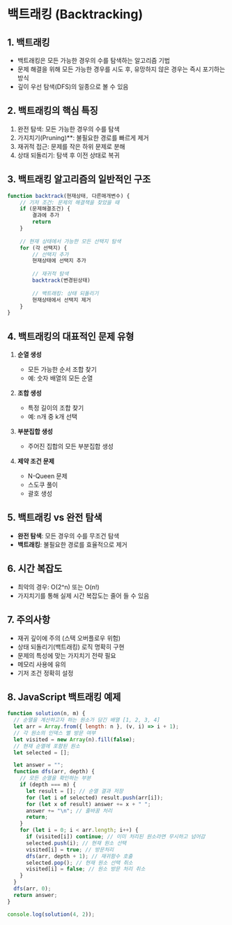 # 백트래킹 (Backtracking)

## 1. 백트래킹
- 백트래킹은 모든 가능한 경우의 수를 탐색하는 알고리즘 기법
- 문제 해결을 위해 모든 가능한 경우를 시도 후, 유망하지 않은 경우는 즉시 포기하는 방식
- 깊이 우선 탐색(DFS)의 일종으로 볼 수 있음

## 2. 백트래킹의 핵심 특징
1. 완전 탐색: 모든 가능한 경우의 수를 탐색
2. 가지치기(Pruning)**: 불필요한 경로를 빠르게 제거
3. 재귀적 접근: 문제를 작은 하위 문제로 분해
4. 상태 되돌리기: 탐색 후 이전 상태로 복귀

## 3. 백트래킹 알고리즘의 일반적인 구조
```javascript
function backtrack(현재상태, 다른매개변수) {
    // 기저 조건: 문제의 해결책을 찾았을 때
    if (문제해결조건) {
        결과에 추가
        return
    }
    
    // 현재 상태에서 가능한 모든 선택지 탐색
    for (각 선택지) {
        // 선택지 추가
        현재상태에 선택지 추가
        
        // 재귀적 탐색
        backtrack(변경된상태)
        
        // 백트래킹: 상태 되돌리기
        현재상태에서 선택지 제거
    }
}
```

## 4. 백트래킹의 대표적인 문제 유형
1. **순열 생성**
   - 모든 가능한 순서 조합 찾기
   - 예: 숫자 배열의 모든 순열

2. **조합 생성**
   - 특정 길이의 조합 찾기
   - 예: n개 중 k개 선택
3. **부분집합 생성**
   - 주어진 집합의 모든 부분집합 생성

4. **제약 조건 문제**
   - N-Queen 문제
   - 스도쿠 풀이
   - 괄호 생성

## 5. 백트래킹 vs 완전 탐색
- **완전 탐색**: 모든 경우의 수를 무조건 탐색
- **백트래킹**: 불필요한 경로를 효율적으로 제거

## 6. 시간 복잡도
- 최악의 경우: O(2^n) 또는 O(n!)
- 가지치기를 통해 실제 시간 복잡도는 줄어 들 수 있음

## 7. 주의사항
- 재귀 깊이에 주의 (스택 오버플로우 위험)
- 상태 되돌리기(백트래킹) 로직 명확히 구현
- 문제의 특성에 맞는 가지치기 전략 필요
- 메모리 사용에 유의
- 기저 조건 정확히 설정

## 8. JavaScript 백트래킹 예제
```javascript
function solution(n, m) {
  // 순열을 계산하고자 하는 원소가 담긴 배열 [1, 2, 3, 4]
  let arr = Array.from({ length: n }, (v, i) => i + 1);
  // 각 원소의 인덱스 별 방문 여부
  let visited = new Array(n).fill(false);
  // 현재 순열에 포함된 원소
  let selected = [];

  let answer = "";
  function dfs(arr, depth) {
    // 모든 순열을 확인하는 부분
    if (depth === m) {
      let result = []; // 순열 결과 저장
      for (let i of selected) result.push(arr[i]);
      for (let x of result) answer += x + " ";
      answer += "\n"; // 줄바꿈 처리
      return;
    }
    for (let i = 0; i < arr.length; i++) {
      if (visited[i]) continue; // 이미 처리된 원소라면 무시하고 넘어감
      selected.push(i); // 현재 원소 선택
      visited[i] = true; // 방문처리
      dfs(arr, depth + 1); // 재귀함수 호출
      selected.pop(); // 현재 원소 선택 취소
      visited[i] = false; // 원소 방문 처리 취소
    }
  }
  dfs(arr, 0);
  return answer;
}

console.log(solution(4, 2));
```
